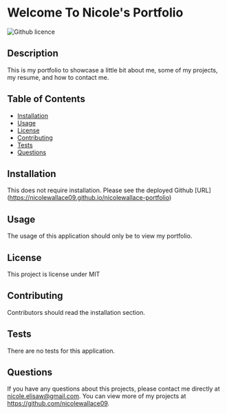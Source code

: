# Welcome To Nicole's Portfolio
![Github licence](http://img.shields.io/badge/license-MIT-blue.svg)

## Description 
This is my portfolio to showcase a little bit about me, some of my projects, my resume, and how to contact me. 

## Table of Contents
* [Installation](#installation)
* [Usage](#usage)
* [License](#license)
* [Contributing](#contributing)
* [Tests](#tests)
* [Questions](#questions)

## Installation 
This does not require installation. Please see the deployed Github [URL] (https://nicolewallace09.github.io/nicolewallace-portfolio) 

## Usage 
The usage of this application should only be to view my portfolio. 

## License 
This project is license under MIT

## Contributing 
Contributors should read the installation section. 

## Tests
There are no tests for this application. 

## Questions
If you have any questions about this projects, please contact me directly at nicole.elisaw@gmail.com. You can view more of my projects at https://github.com/nicolewallace09.